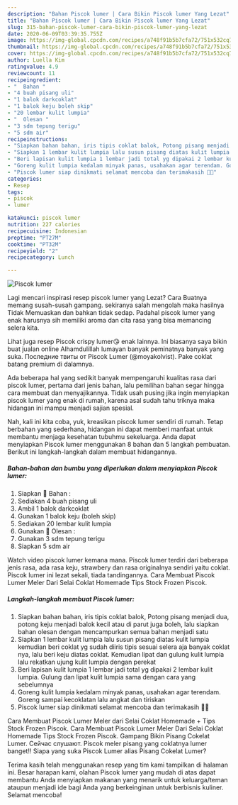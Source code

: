 ```yaml
---
description: "Bahan Piscok lumer | Cara Bikin Piscok lumer Yang Lezat"
title: "Bahan Piscok lumer | Cara Bikin Piscok lumer Yang Lezat"
slug: 315-bahan-piscok-lumer-cara-bikin-piscok-lumer-yang-lezat
date: 2020-06-09T03:39:35.755Z
image: https://img-global.cpcdn.com/recipes/a748f91b5b7cfa72/751x532cq70/piscok-lumer-foto-resep-utama.jpg
thumbnail: https://img-global.cpcdn.com/recipes/a748f91b5b7cfa72/751x532cq70/piscok-lumer-foto-resep-utama.jpg
cover: https://img-global.cpcdn.com/recipes/a748f91b5b7cfa72/751x532cq70/piscok-lumer-foto-resep-utama.jpg
author: Luella Kim
ratingvalue: 4.9
reviewcount: 11
recipeingredient:
- "  Bahan "
- "4 buah pisang uli"
- "1 balok darkcoklat"
- "1 balok keju boleh skip"
- "20 lembar kulit lumpia"
- "  Olesan "
- "3 sdm tepung terigu"
- "5 sdm air"
recipeinstructions:
- "Siapkan bahan bahan, iris tipis coklat balok, Potong pisang menjadi dua, potong keju menjadi balok kecil atau di parut juga boleh, lalu siapkan bahan olesan dengan mencampurkan semua bahan menjadi satu"
- "Siapkan 1 lembar kulit lumpia lalu susun pisang diatas kulit lumpia kemudian beri coklat yg sudah diiris tipis sesuai selera aja banyak coklat nya, lalu beri keju diatas coklat. Kemudian lipat dan gulung kulit lumpia lalu rekatkan ujung kulit lumpia dengan perekat"
- "Beri lapisan kulit lumpia 1 lembar jadi total yg dipakai 2 lembar kulit lumpia. Gulung dan lipat kulit lumpia sama dengan cara yang sebelumnya"
- "Goreng kulit lumpia kedalam minyak panas, usahakan agar terendam. Goreng sampai kecoklatan lalu angkat dan tiriskan"
- "Piscok lumer siap dinikmati selamat mencoba dan terimakasih 🌹👋"
categories:
- Resep
tags:
- piscok
- lumer

katakunci: piscok lumer 
nutrition: 227 calories
recipecuisine: Indonesian
preptime: "PT27M"
cooktime: "PT32M"
recipeyield: "2"
recipecategory: Lunch

---
```



![Piscok lumer](https://img-global.cpcdn.com/recipes/a748f91b5b7cfa72/751x532cq70/piscok-lumer-foto-resep-utama.jpg)

Lagi mencari inspirasi resep piscok lumer yang Lezat? Cara Buatnya memang susah-susah gampang. sekiranya salah mengolah maka hasilnya Tidak Memuaskan dan bahkan tidak sedap. Padahal piscok lumer yang enak harusnya sih memiliki aroma dan cita rasa yang bisa memancing selera kita.

Lihat juga resep Piscok crispy lumer😘 enak lainnya. Ini biasanya saya bikin buat jualan online Alhamdulillah lumayan banyak peminatnya banyak yang suka. Последние твиты от Piscok Lumer (@moyakolvist). Pake coklat batang premium di dalamnya.

Ada beberapa hal yang sedikit banyak mempengaruhi kualitas rasa dari piscok lumer, pertama dari jenis bahan, lalu pemilihan bahan segar hingga cara membuat dan menyajikannya. Tidak usah pusing jika ingin menyiapkan piscok lumer yang enak di rumah, karena asal sudah tahu triknya maka hidangan ini mampu menjadi sajian spesial.


Nah, kali ini kita coba, yuk, kreasikan piscok lumer sendiri di rumah. Tetap berbahan yang sederhana, hidangan ini dapat memberi manfaat untuk membantu menjaga kesehatan tubuhmu sekeluarga. Anda dapat menyiapkan Piscok lumer menggunakan 8 bahan dan 5 langkah pembuatan. Berikut ini langkah-langkah dalam membuat hidangannya.

<!--inarticleads1-->

##### Bahan-bahan dan bumbu yang diperlukan dalam menyiapkan Piscok lumer:

1. Siapkan  🌻 Bahan :
1. Sediakan 4 buah pisang uli
1. Ambil 1 balok darkcoklat
1. Gunakan 1 balok keju (boleh skip)
1. Sediakan 20 lembar kulit lumpia
1. Gunakan  🌻 Olesan :
1. Gunakan 3 sdm tepung terigu
1. Siapkan 5 sdm air


Watch video piscok lumer kemana mana. Piscok lumer terdiri dari beberapa jenis rasa, ada rasa keju, strawbery dan rasa originalnya sendiri yaitu coklat. Piscok lumer ini lezat sekali, tiada tandingannya. Cara Membuat Piscok Lumer Meler Dari Selai Coklat Homemade Tips Stock Frozen Piscok. 

<!--inarticleads2-->

##### Langkah-langkah membuat Piscok lumer:

1. Siapkan bahan bahan, iris tipis coklat balok, Potong pisang menjadi dua, potong keju menjadi balok kecil atau di parut juga boleh, lalu siapkan bahan olesan dengan mencampurkan semua bahan menjadi satu
1. Siapkan 1 lembar kulit lumpia lalu susun pisang diatas kulit lumpia kemudian beri coklat yg sudah diiris tipis sesuai selera aja banyak coklat nya, lalu beri keju diatas coklat. Kemudian lipat dan gulung kulit lumpia lalu rekatkan ujung kulit lumpia dengan perekat
1. Beri lapisan kulit lumpia 1 lembar jadi total yg dipakai 2 lembar kulit lumpia. Gulung dan lipat kulit lumpia sama dengan cara yang sebelumnya
1. Goreng kulit lumpia kedalam minyak panas, usahakan agar terendam. Goreng sampai kecoklatan lalu angkat dan tiriskan
1. Piscok lumer siap dinikmati selamat mencoba dan terimakasih 🌹👋


Cara Membuat Piscok Lumer Meler dari Selai Coklat Homemade + Tips Stock Frozen Piscok. Cara Membuat Piscok Lumer Meler Dari Selai Coklat Homemade Tips Stock Frozen Piscok. Gampang Bikin Pisang Cokelat Lumer. Сейчас слушают. Piscok meler pisang yang coklatnya lumer banget!! Siapa yang suka Piscok Lumer alias Pisang Cokelat Lumer? 

Terima kasih telah menggunakan resep yang tim kami tampilkan di halaman ini. Besar harapan kami, olahan Piscok lumer yang mudah di atas dapat membantu Anda menyiapkan makanan yang menarik untuk keluarga/teman ataupun menjadi ide bagi Anda yang berkeinginan untuk berbisnis kuliner. Selamat mencoba!
